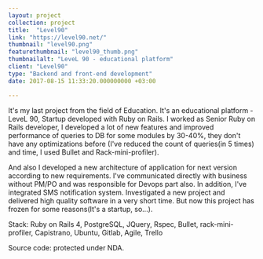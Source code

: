```yaml
---
layout: project
collection: project
title:  "Level90"
link: "https://level90.net/"
thumbnail: "level90.png"
featurethumbnail: "level90_thumb.png"
thumbnailalt: "LeveL 90 - educational platform"
client: "Level90"
type: "Backend and front-end development"
date: 2017-08-15 11:33:20.000000000 +03:00

---
```

It's my last project from the field of Education. It's an educational platform - LeveL 90, Startup developed with Ruby on Rails. 
I worked as Senior Ruby on Rails developer, I developed a lot of new features and improved performance of queries to DB for some modules by 30-40%, 
they don't have any optimizations before (I've reduced the count of queries(in 5 times) and time, I used Bullet and Rack-mini-profiler). 

And also I developed a new architecture of application for next version according to new requirements. I've communicated directly with business without PM/PO and 
was responsible for  Devops part also. In addition, I've integrated SMS notification system. Investigated a new project and delivered high quality software in a very short time.
But now this project has frozen for some reasons(It's a startup, so...).

Stack: Ruby on Rails 4, PostgreSQL, JQuery, Rspec, Bullet, rack-mini-profiler, Capistrano, Ubuntu, Gitlab, Agile, Trello

Source code: protected under NDA.

